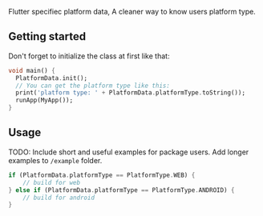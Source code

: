Flutter specifiec platform data, A cleaner way to know users platform type.

## Getting started

Don't forget to initialize the class at first like that: 
```dart
void main() {
  PlatformData.init();
  // You can get the platform type like this:
  print('platform type: ' + PlatformData.platformType.toString());
  runApp(MyApp());
}
```

## Usage

TODO: Include short and useful examples for package users. Add longer examples
to `/example` folder. 

```dart
if (PlatformData.platformType == PlatformType.WEB) {
    // build for web
} else if (PlatformData.platformType == PlatformType.ANDROID) {
    // build for android
}
```
